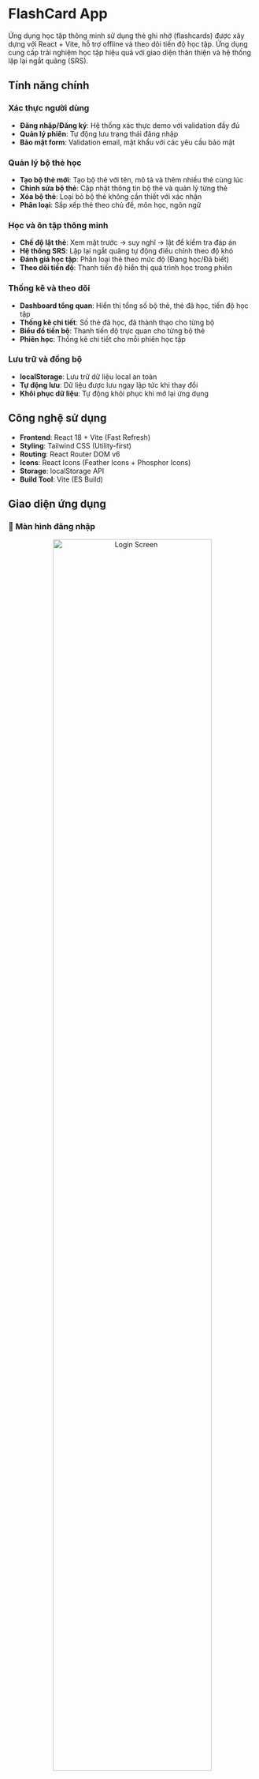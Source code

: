 # FlashCard App

Ứng dụng học tập thông minh sử dụng thẻ ghi nhớ (flashcards) được xây dựng với React + Vite, hỗ trợ offline và theo dõi tiến độ học tập. Ứng dụng cung cấp trải nghiệm học tập hiệu quả với giao diện thân thiện và hệ thống lặp lại ngắt quãng (SRS).

## Tính năng chính

### Xác thực người dùng
- **Đăng nhập/Đăng ký**: Hệ thống xác thực demo với validation đầy đủ
- **Quản lý phiên**: Tự động lưu trạng thái đăng nhập
- **Bảo mật form**: Validation email, mật khẩu với các yêu cầu bảo mật

### Quản lý bộ thẻ học
- **Tạo bộ thẻ mới**: Tạo bộ thẻ với tên, mô tả và thêm nhiều thẻ cùng lúc
- **Chỉnh sửa bộ thẻ**: Cập nhật thông tin bộ thẻ và quản lý từng thẻ
- **Xóa bộ thẻ**: Loại bỏ bộ thẻ không cần thiết với xác nhận
- **Phân loại**: Sắp xếp thẻ theo chủ đề, môn học, ngôn ngữ

### Học và ôn tập thông minh
- **Chế độ lật thẻ**: Xem mặt trước → suy nghĩ → lật để kiểm tra đáp án
- **Hệ thống SRS**: Lặp lại ngắt quãng tự động điều chỉnh theo độ khó
- **Đánh giá học tập**: Phân loại thẻ theo mức độ (Đang học/Đã biết)
- **Theo dõi tiến độ**: Thanh tiến độ hiển thị quá trình học trong phiên

### Thống kê và theo dõi
- **Dashboard tổng quan**: Hiển thị tổng số bộ thẻ, thẻ đã học, tiến độ học tập
- **Thống kê chi tiết**: Số thẻ đã học, đã thành thạo cho từng bộ
- **Biểu đồ tiến bộ**: Thanh tiến độ trực quan cho từng bộ thẻ
- **Phiên học**: Thống kê chi tiết cho mỗi phiên học tập

### Lưu trữ và đồng bộ
- **localStorage**: Lưu trữ dữ liệu local an toàn
- **Tự động lưu**: Dữ liệu được lưu ngay lập tức khi thay đổi
- **Khôi phục dữ liệu**: Tự động khôi phục khi mở lại ứng dụng

## Công nghệ sử dụng

- **Frontend**: React 18 + Vite (Fast Refresh)
- **Styling**: Tailwind CSS (Utility-first)
- **Routing**: React Router DOM v6
- **Icons**: React Icons (Feather Icons + Phosphor Icons)
- **Storage**: localStorage API
- **Build Tool**: Vite (ES Build)

## Giao diện ứng dụng

### 🔐 Màn hình đăng nhập
<div align="center">
  <img src="https://github.com/user-attachments/assets/4e20c8d0-5c92-4b39-8074-bce4b7d8a8f8" alt="Login Screen" width="80%">
</div>

**Tính năng chính:**
- Form đăng nhập với validation đầy đủ
- Hiển thị/ẩn mật khẩu với icon eye
- Demo account sẵn có: `demo@flashcard.com`
- Giao diện clean với logo FlashCard
- Chuyển hướng tự động sau đăng nhập thành công
- Link đăng ký tài khoản mới

### 🏠 Dashboard - Trang chủ
<div align="center">
  <img src="https://github.com/user-attachments/assets/69c81c5f-8b8f-4c58-aa0e-123456789abc" alt="Dashboard" width="80%">
</div>

**Tính năng chính:**
- **Thống kê tổng quan**: 4 cards hiển thị metrics quan trọng
  - Tổng số bộ thẻ (1)
  - Tổng số thẻ (3) 
  - Tiến độ học (100%)
  - Thành thạo (67%)
- **Sidebar navigation**: Menu điều hướng với các trang chính
- **Danh sách bộ thẻ**: Hiển thị bộ thẻ với thông tin chi tiết
  - Tên: "Toeic Vocabulary"
  - Số thẻ và thời gian tạo
  - Mô tả ngắn gọn
- **Action buttons**: "Xem chi tiết" và "Học ngay"

### ➕ Tạo bộ thẻ mới
<div align="center">
  <img src="https://github.com/user-attachments/assets/a1b2c3d4-5e6f-7890-abcd-ef1234567890" alt="Create Deck" width="80%">
</div>

**Tính năng chính:**
- **Thông tin bộ thẻ**: Form nhập tên và mô tả
- **Quản lý thẻ học**: Giao diện thêm thẻ động
  - Mặt trước (Câu hỏi/Từ vựng)
  - Mặt sau (Câu trả lời/Nghĩa)
  - Placeholder text hướng dẫn
- **Nút thêm thẻ**: Mở rộng danh sách thẻ dễ dàng
- **Breadcrumb navigation**: Điều hướng rõ ràng

### ✏️ Chỉnh sửa bộ thẻ
<div align="center">
  <img src="https://github.com/user-attachments/assets/b2c3d4e5-6f78-9012-3456-789abcdef012" alt="Edit Deck" width="80%">
</div>

**Tính năng chính:**
- **Cập nhật thông tin**: Chỉnh sửa tên và mô tả bộ thẻ
- **Quản lý thẻ học nâng cao**:
  - Hiển thị trạng thái thẻ với badge màu
  - "Đã lưu" (badge xanh lá)
  - Chỉnh sửa nội dung trực tiếp
  - Icon xóa thẻ (trash icon)
- **Nút thêm thẻ**: Mở rộng bộ thẻ
- **Auto-save**: Lưu thay đổi tự động

### 📖 Chi tiết bộ thẻ
<div align="center">
  <img src="https://github.com/user-attachments/assets/c3d4e5f6-7890-1234-5678-9abcdef01234" alt="Deck Detail" width="80%">
</div>

**Tính năng chính:**
- **Header thông tin**: Tên bộ thẻ và mô tả
- **Thống kê chi tiết**:
  - Tổng thẻ: 3
  - Đã học: 3/3 (100%) với progress bar xanh dương
  - Thành thạo: 2/3 (67%) với progress bar xanh lá
- **Danh sách thẻ**:
  - Hiển thị từng thẻ với số thứ tự
  - Badge trạng thái: "Đã học", "Thành thạo"
  - Preview nội dung mặt trước và mặt sau
  - Icon xóa cho từng thẻ
- **Action buttons**: "Thêm thẻ mới" và "Bắt đầu học"
- **Chỉnh sửa**: Nút "Chỉnh sửa" ở góc phải

### 🎯 Màn hình học tập
<div align="center">
  <img src="https://github.com/user-attachments/assets/d4e5f6g7-8901-2345-6789-abcdef012345" alt="Study Screen" width="80%">
</div>

**Tính năng chính:**
- **Progress tracking**: "Thẻ 1/1" và thanh tiến độ 100%
- **Study modes**: 
  - "Lật thẻ" (active - màu xanh)
  - "Trắc nghiệm (Sớm)" (inactive)
- **Flashcard interface**:
  - Hiển thị nội dung: "tim hiểu, đoán ra, tính toán ra, giải ra"
  - Nút "Nhấn để lật lại" với icon refresh
- **Đánh giá học tập**:
  - "Đang học" (nút đỏ) - cần ôn lại
  - "Đã biết" (nút xanh) - đã thuộc
- **Thống kê phiên học**: Hiển thị số liệu realtime
  - Các chỉ số: 0, 0, 0, 0%
- **Navigation**: Nút back và close (X)

## Cài đặt và chạy

### Yêu cầu hệ thống
- Node.js 16+ 
- npm hoặc yarn

### Cài đặt
```bash
# Clone repository
git clone <repository-url>
cd flash-card

# Cài đặt dependencies
npm install

# Chạy development server
npm run dev

# Build for production
npm run build

# Preview production build
npm run preview
```

##  Hướng dẫn sử dụng

### 1. Đăng ký/Đăng nhập
- Truy cập trang đăng nhập
- Tạo tài khoản mới hoặc đăng nhập (demo mode)

### 2. Tạo bộ thẻ đầu tiên
- Click "Tạo bộ thẻ mới" trên Dashboard
- Nhập tên và mô tả bộ thẻ
- Thêm các thẻ học với mặt trước và mặt sau

### 3. Bắt đầu học
- Chọn bộ thẻ từ Dashboard
- Click "Bắt đầu học" 
- Lật thẻ và đánh giá độ khó

### 4. Theo dõi tiến độ
- Xem thống kê trên Dashboard
- Theo dõi số thẻ đã học/thành thạo


## Tác giả

- **Developer**: Truong Ngoc Khanh Linh
- **Contact**: klinhtruong04@gmail.com




